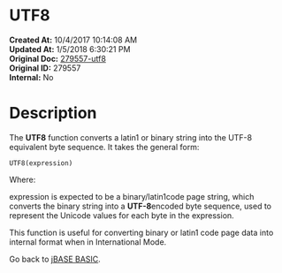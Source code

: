 # UTF8

**Created At:** 10/4/2017 10:14:08 AM  
**Updated At:** 1/5/2018 6:30:21 PM  
**Original Doc:** [279557-utf8](https://docs.jbase.com/36868-jbase-basic/279557-utf8)  
**Original ID:** 279557  
**Internal:** No  


# Description

The **UTF8** function converts a latin1 or binary string into the UTF-8 equivalent byte sequence. It takes the general form:

```
UTF8(expression)
```

Where:

expression is expected to be a binary/latin1code page string, which converts the binary string into a **UTF-8**encoded byte sequence, used to represent the Unicode values for each byte in the expression.

This function is useful for converting binary or latin1 code page data into internal format when in International Mode.



Go back to [jBASE BASIC](./../jbase-basic-programmers-reference-guide).
